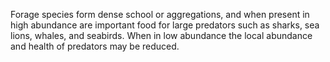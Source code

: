 Forage species form dense school or aggregations, and when present in high abundance are important food for large predators such as sharks, sea lions, whales, and seabirds. When in low abundance the local abundance and health of predators may be reduced.

